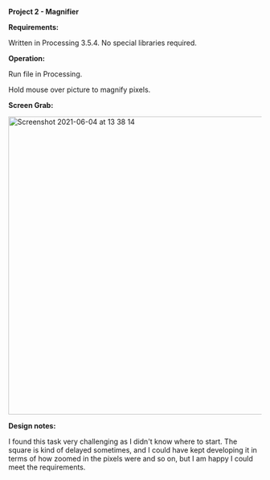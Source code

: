 **Project 2 - Magnifier**

**Requirements:**

Written in Processing 3.5.4. No special libraries required.

**Operation:**

Run file in Processing.

Hold mouse over picture to magnify pixels. 

**Screen Grab:**

<img width="592" alt="Screenshot 2021-06-04 at 13 38 14" src="https://user-images.githubusercontent.com/79255624/120804345-706f8b00-c53c-11eb-8f6a-554a2cd19472.png">

**Design notes:**

I found this task very challenging as I didn't know where to start. The square is kind of delayed sometimes, and I could have kept developing it in terms of how zoomed in the pixels were and so on, but I am happy I could meet the requirements. 
